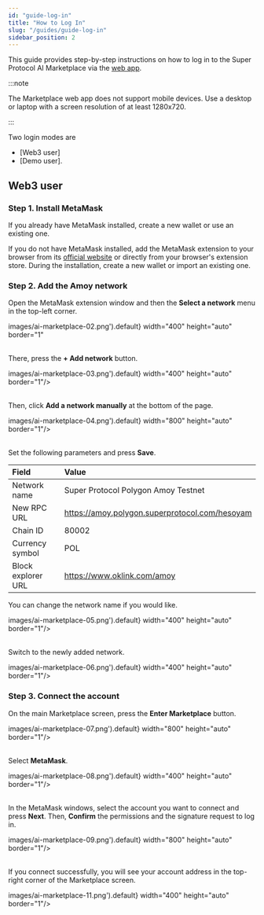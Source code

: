 ```yaml
---
id: "guide-log-in"
title: "How to Log In"
slug: "/guides/guide-log-in"
sidebar_position: 2
---
```


This guide provides step-by-step instructions on how to log in to the Super Protocol AI Marketplace via the [web app](https://beta.marketplace.superprotocol.com/).

:::note

The Marketplace web app does not support mobile devices. Use a desktop or laptop with a screen resolution of at least 1280x720.

:::

Two login modes are

- [Web3 user]
- [Demo user].

## Web3 user 

### Step 1. Install MetaMask

If you already have MetaMask installed, create a new wallet or use an existing one.

If you do not have MetaMask installed, add the MetaMask extension to your browser from its [official website](https://metamask.io/) or directly from your browser's extension store. During the installation, create a new wallet or import an existing one.

### Step 2. Add the Amoy network

Open the MetaMask extension window and then the **Select a network** menu in the top-left corner.

images/ai-marketplace-02.png').default} width="400" height="auto" border="1"
<br/>
<br/>

There, press the **+ Add network** button.

images/ai-marketplace-03.png').default} width="400" height="auto" border="1"/>
<br/>
<br/>

Then, click **Add a network manually** at the bottom of the page.

images/ai-marketplace-04.png').default} width="800" height="auto" border="1"/>
<br/>
<br/>

Set the following parameters and press **Save**.

| **Field** | **Value** |
| :- | :- |
| Network name | Super Protocol Polygon Amoy Testnet |
| New RPC URL | https://amoy.polygon.superprotocol.com/hesoyam |
| Chain ID | 80002 |
| Currency symbol | POL |
| Block explorer URL | https://www.oklink.com/amoy |

You can change the network name if you would like.

images/ai-marketplace-05.png').default} width="400" height="auto" border="1"/>
<br/>
<br/>

Switch to the newly added network.

images/ai-marketplace-06.png').default} width="400" height="auto" border="1"/>
<br/>

### Step 3. Connect the account

On the main Marketplace screen, press the **Enter Marketplace** button.

images/ai-marketplace-07.png').default} width="800" height="auto" border="1"/>
<br/>
<br/>

Select **MetaMask**.

images/ai-marketplace-08.png').default} width="400" height="auto" border="1"/>
<br/>
<br/>

In the MetaMask windows, select the account you want to connect and press **Next**. Then, **Confirm** the permissions and the signature request to log in.

images/ai-marketplace-09.png').default} width="800" height="auto" border="1"/>
<br/>
<br/>

If you connect successfully, you will see your account address in the top-right corner of the Marketplace screen.

images/ai-marketplace-11.png').default} width="400" height="auto" border="1"/>
<br/>


